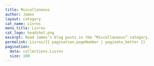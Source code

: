```yaml
---
title: Miscellaneous
author: James
layout: category
cat_name: Livros
menu_title: Livros
cat_logo: headshot.png
excerpt: Read James’s blog posts in the “Miscellaneous” category.
permalink: Livros/{{ pagination.pageNumber | paginate_better }}
pagination:
  data: collections.Livros
  size: 100
---
```

